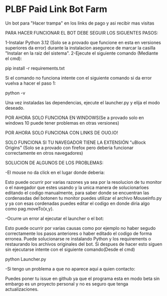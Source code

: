 # PLBF Paid Link Bot Farm
Un bot para "Hacer trampa" en los links de pago y asi recibir mas visitas

PARA HACER FUNCIONAR EL BOT DEBE SEGUIR LOS SIGUENTES PASOS:

1-Instalar Python 3.12 (Solo se a provado que funcione en esta en versiones superiores da error) durante la instalacion asegurece de marcar la casilla "Instalar en la raiz del sistema".
2-Ejecute el siguiente comando (Mediante el cmd):

pip install -r requirements.txt

Si el comando no funciona intente con el siguiente comando si da error vuelva a hacer el paso 1:

python -v

Una vez instaladas las dependencias, ejecute el launcher.py y elija el modo deseado.


POR AHORA SOLO FUNCIONA EN WINDOWS(Se a provado solo en windows 10 puede tener problemas en otras versiones)

POR AHORA SOLO FUNCIONA CON LINKS DE OUO.IO!

SOLO FUNCIONA SI TU NAVEGADOR TIENE LA EXTENSIÓN "uBlock Origins"
(Solo se a provado con firefox pero deberia funcionar correctamente en otros navegadores)


SOLUCION DE ALGUNOS DE LOS PROBLEMAS:

-El mouse no da click en el lugar donde deberia:

Esto puede ocurrir por varias razones ya sea por la resolucion de tu monitor o el navegador que 
estes usando y la unica manera de solucionarloes editando el codigo manualmente, para saber donde
se encuentran las cordenasdas del botonen tu monitor puedes utilizar el archivo Mouseinfo.py y ya
con esas cordenadas puedes editar el codigo en donde diria algo como pag.moveTo(x,y).

-Ocurre un error al ejecutar el launcher o el bot:

Esto puede ocurrir por varias causas como por ejemplo no haber segudo correctamente los pasos anteriores
o haber editado el codigo de forma erronea. Puede solucionarse re instalando Python y los requirements 
o restaurando los archivos originales del bot. Si despues de hacer esto siguen sin ejecutarse intente con el
siguiente comando(Desde el cmd)

python Launcher.py

-Si tengo un problema a que no aparece aqui a quien contacto:

Puedes poner tu issue en github ya que el programa esta en modo beta sin embargo es un proyecto personal 
y no es seguro que tenga actualizaciones.

